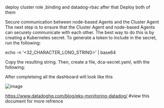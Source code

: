deploy cluster role ,binding and datadog-rbac after that
Deploy both of them

Secure communication between node-based Agents and the Cluster Agent
The next step is to ensure that the Cluster Agent and node-based Agents can securely communicate with each other. The best way to do this is by creating a Kubernetes secret. To generate a token to include in the secret, run the following:

echo -n '<32_CHARACTER_LONG_STRING>' | base64




Copy the resulting string. Then, create a file, dca-secret.yaml, with the following:



After completeing all the dashboard will look like this




![image](https://github.com/Zenisis/datadog-eks/assets/119743135/6b834292-d3ee-4ba5-a087-dec92ae7a031)


https://www.datadoghq.com/blog/eks-monitoring-datadog/     #view this document for more refrence
